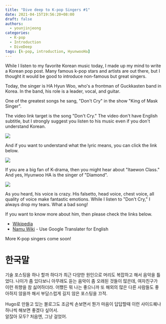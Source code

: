 ```yaml
---
title: "Dive deep to K-pop Singers #1"
date: 2021-04-15T19:56:20+08:00
draft: false
authors:
  - younjinjeong
categories:
  - K-pop
  - Introduction 
  - DiveDeep 
tags: [k-pop, introduction, HyunwooHa]
---
```



While I listen to my favorite Korean music today, I made up my mind to write a Korean pop post. Many famous k-pop stars and artists are out there, but I thought it would be good to introduce non-famous but great singers. 

Today, the singer is  HA Hyun Woo, who's a frontman of Guckkasten band in Korea. In the band, his role is a leader, vocal, and guitar. 

One of the greatest songs he sang, "Don't Cry" in the show "King of Mask Singer". 

The video link target is the song "Don't Cry." The video don't have English subtitle, but I strongly suggest you listen to his music even if you don't understand Korean. 

[![](http://img.youtube.com/vi/0rxs29zVnys/0.jpg)](https://youtu.be/0rxs29zVnys?t=473 "Don't cry by Hyunwoo HA")

And if you want to understand what the lyric means, you can click the link below. 

[![](http://img.youtube.com/vi/LAyAlbbGk7w/0.jpg)](http://www.youtube.com/watch?v=LAyAlbbGk7w "Don't cry by Hyunwoo HA with ENG Sub") 

If you are a big fan of K-drama, then you might hear about "Itaewon Class." And yes, Hyunwoo HA is the singer of "Diamond".

[![](http://img.youtube.com/vi/U1Fxt5wCqAg/0.jpg)](http://www.youtube.com/watch?v=U1Fxt5wCqAg "Diamond by Hyunwoo HA with ENG Sub")

As you heard, his voice is crazy. His falsetto, head voice, chest voice, all quality of voice make fantastic emotions. While I listen to "Don't Cry," I always drop my tears. What a bad song! 

If you want to know more about him, then please check the links below. 

- [Wikipedia](https://en.wikipedia.org/wiki/Ha_Hyun-woo) 
- [Namu Wiki](https://namu.wiki/w/%ED%95%98%ED%98%84%EC%9A%B0) - Use Google Translater for English 

More K-pop singers come soon! 


# 한국말 

기술 포스팅을 하나 할까 하다가 최근 다양한 원인으로 머리도 복잡하고 해서 음악을 틀었다. 나이가 좀 있다보니 아무래도 듣는 음악이 좀 오래된 것들이 많은데, 여자친구가 이런 취향을 참 싫어하더라. 어쨌든 뭐 나는 좋으니까 또 해외의 많은 다른 사람들도 좋아하지 않을까 해서 부담스럽게 길지 않은 포스팅을 끄적. 

Hugo로 만들고 있는 블로그도 조금씩 손보면서 뭔가 마음이 답답할때 이런 사이드퀘나 하나씩 해보면 좋겠다 싶어서.  
알잖아 모두? 처음엔, 그냥 걸었어. 





